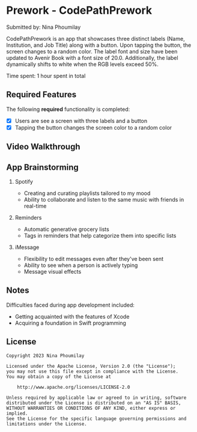 # Prework - CodePathPrework

Submitted by: Nina Phoumilay

CodePathPrework is an app that showcases three distinct labels (Name, Institution, and Job Title) along with a button. Upon tapping the button, the screen changes to a random color. The label font and size have been updated to Avenir Book with a font size of 20.0. Additionally, the label dynamically shifts to white when the RGB levels exceed 50%.

Time spent: 1 hour spent in total

## Required Features

The following **required** functionality is completed:

- [X] Users are see a screen with three labels and a button
- [X] Tapping the button changes the screen color to a random color
 
## Video Walkthrough



## App Brainstorming
1. Spotify
   - Creating and curating playlists tailored to my mood
   - Ability to collaborate and listen to the same music with friends in real-time

2. Reminders
   - Automatic generative grocery lists
   - Tags in reminders that help categorize them into specific lists

3. iMessage
   - Flexibility to edit messages even after they've been sent
   - Ability to see when a person is actively typing
   - Message visual effects



## Notes

Difficulties faced during app development included:
- Getting acquainted with the features of Xcode
- Acquiring a foundation in Swift programming

## License

    Copyright 2023 Nina Phoumilay

    Licensed under the Apache License, Version 2.0 (the "License");
    you may not use this file except in compliance with the License.
    You may obtain a copy of the License at

        http://www.apache.org/licenses/LICENSE-2.0

    Unless required by applicable law or agreed to in writing, software
    distributed under the License is distributed on an "AS IS" BASIS,
    WITHOUT WARRANTIES OR CONDITIONS OF ANY KIND, either express or implied.
    See the License for the specific language governing permissions and
    limitations under the License.
